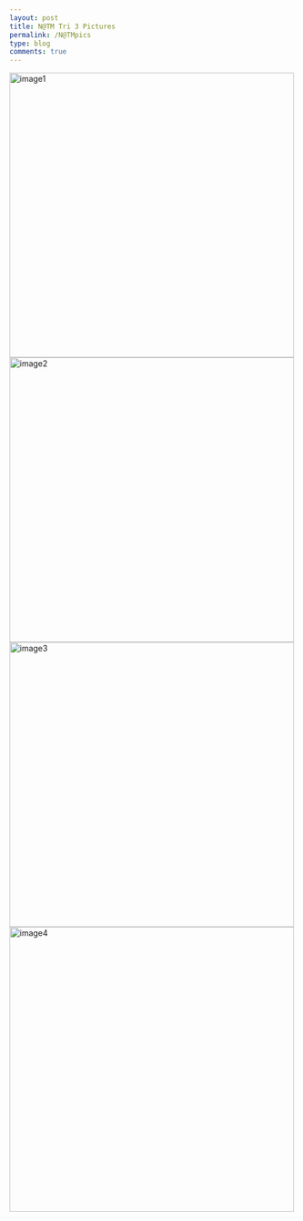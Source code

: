 ```yaml
---
layout: post
title: N@TM Tri 3 Pictures 
permalink: /N@TMpics
type: blog 
comments: true
---
```


<img src="{{site.baseurl}}/images/n@tm1.jpg" width = 500px height = auto alt="image1">
<img src="{{site.baseurl}}/images/n@tm2.jpg" width = 500px height = auto alt="image2">
<img src="{{site.baseurl}}/images/n@tm3.jpg" width = 500px height = auto alt="image3">
<img src="{{site.baseurl}}/images/n@tm4.jpg" width = 500px height = auto alt="image4">

